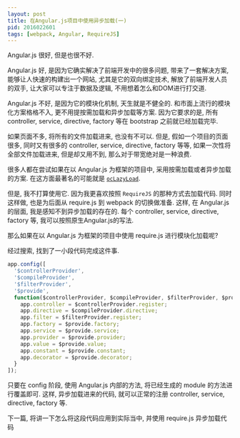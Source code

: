 ```yaml
---
layout: post
title: 在Angular.js项目中使用异步加载(一)
pid: 2016022601
tags: [webpack, Angular, RequireJS]
---
```

Angular.js 很好, 但是也很不好.

Angular.js 好, 是因为它确实解决了前端开发中的很多问题, 带来了一套解决方案, 能够让人快速的构建出一个网站, 尤其是它的双向绑定技术, 解放了前端开发人员的双手, 让大家可以专注于数据及逻辑, 不用想着怎么和DOM进行打交道.

Angular.js 不好, 是因为它的模块化机制, 天生就是不健全的. 和市面上流行的模块化方案格格不入, 更不用提按需加载和异步加载等方案. 因为它要求的是, 所有 controller, service, directive, factory 等在 bootstrap 之前就已经加载完毕.

如果页面不多, 将所有的文件加载进来, 也没有不可以. 但是, 假如一个项目的页面很多, 同时又有很多的 controller, service, directive, factory 等等, 如果一次性将全部文件加载进来, 但是却又用不到, 那么对于带宽绝对是一种浪费.

很多人都在尝试如果在以 Angular.js 为框架的项目中, 采用按需加载或者异步加载的方案. 在这方面最著名的可能就是 [`ocLazyLoad`](https://github.com/ocombe/ocLazyLoad).

但是, 我不打算使用它. 因为我更喜欢按照 `RequireJS` 的那种方式去加载代码. 同时这样做, 也是为后面从 require.js 到 webpack 的切换做准备. 这样, 在 Angular.js 的层面, 我是感知不到异步加载的存在的. 每个 controller, service, directive, factory 等, 我可以按照原生Angular.js的写法.

那么如果在以 Angular.js 为框架的项目中使用 require.js 进行模块化加载呢?

经过搜索, 找到了一小段代码完成这件事.

```js
app.config([
  '$controllerProvider',
  '$compileProvider',
  '$filterProvider',
  '$provide',
  function($controllerProvider, $compileProvider, $filterProvider, $provide) {
    app.controller = $controllerProvider.register;
    app.directive = $compileProvider.directive;
    app.filter = $filterProvider.register;
    app.factory = $provide.factory;
    app.service = $provide.service;
    app.provider = $provide.provider;
    app.value = $provide.value;
    app.constant = $provide.constant;
    app.decorator = $provide.decorator;
  }
]);
```

只要在 config 阶段, 使用 Angular.js 内部的方法, 将已经生成的 module 的方法进行覆盖即可. 这样, 异步加载进来的代码, 就可以正常的注册 controller, service, directive, factory 等.

下一篇, 将讲一下怎么将这段代码应用到实际当中, 并使用 require.js 异步加载代码
